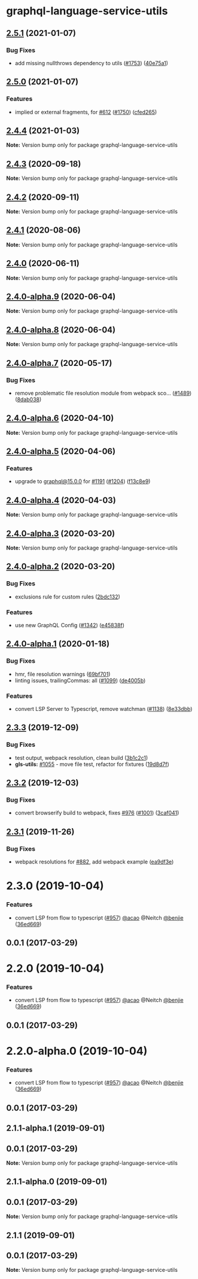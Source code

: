 # graphql-language-service-utils

## [2.5.1](https://github.com/graphql/graphiql/compare/graphql-language-service-utils@2.5.0...graphql-language-service-utils@2.5.1) (2021-01-07)

### Bug Fixes

- add missing nullthrows dependency to utils ([#1753](https://github.com/graphql/graphiql/issues/1753)) ([40e75a1](https://github.com/graphql/graphiql/commit/40e75a18b8fbc392c6d14e294ce9b6804b67f103))

## [2.5.0](https://github.com/graphql/graphiql/compare/graphql-language-service-utils@2.4.4...graphql-language-service-utils@2.5.0) (2021-01-07)

### Features

- implied or external fragments, for [#612](https://github.com/graphql/graphiql/issues/612) ([#1750](https://github.com/graphql/graphiql/issues/1750)) ([cfed265](https://github.com/graphql/graphiql/commit/cfed265e3cf31875b39ea517781a217fcdfcadc2))

## [2.4.4](https://github.com/graphql/graphiql/compare/graphql-language-service-utils@2.4.3...graphql-language-service-utils@2.4.4) (2021-01-03)

**Note:** Version bump only for package graphql-language-service-utils

## [2.4.3](https://github.com/graphql/graphiql/compare/graphql-language-service-utils@2.4.2...graphql-language-service-utils@2.4.3) (2020-09-18)

**Note:** Version bump only for package graphql-language-service-utils

## [2.4.2](https://github.com/graphql/graphiql/compare/graphql-language-service-utils@2.4.1...graphql-language-service-utils@2.4.2) (2020-09-11)

**Note:** Version bump only for package graphql-language-service-utils

## [2.4.1](https://github.com/graphql/graphiql/compare/graphql-language-service-utils@2.4.0...graphql-language-service-utils@2.4.1) (2020-08-06)

**Note:** Version bump only for package graphql-language-service-utils

## [2.4.0](https://github.com/graphql/graphiql/compare/graphql-language-service-utils@2.4.0-alpha.9...graphql-language-service-utils@2.4.0) (2020-06-11)

**Note:** Version bump only for package graphql-language-service-utils

## [2.4.0-alpha.9](https://github.com/graphql/graphiql/compare/graphql-language-service-utils@2.4.0-alpha.8...graphql-language-service-utils@2.4.0-alpha.9) (2020-06-04)

**Note:** Version bump only for package graphql-language-service-utils

## [2.4.0-alpha.8](https://github.com/graphql/graphiql/compare/graphql-language-service-utils@2.4.0-alpha.7...graphql-language-service-utils@2.4.0-alpha.8) (2020-06-04)

**Note:** Version bump only for package graphql-language-service-utils

## [2.4.0-alpha.7](https://github.com/graphql/graphiql/compare/graphql-language-service-utils@2.4.0-alpha.6...graphql-language-service-utils@2.4.0-alpha.7) (2020-05-17)

### Bug Fixes

- remove problematic file resolution module from webpack sco… ([#1489](https://github.com/graphql/graphiql/issues/1489)) ([8dab038](https://github.com/graphql/graphiql/commit/8dab0385772f443f73b559e2c668080733168236))

## [2.4.0-alpha.6](https://github.com/graphql/graphiql/compare/graphql-language-service-utils@2.4.0-alpha.5...graphql-language-service-utils@2.4.0-alpha.6) (2020-04-10)

**Note:** Version bump only for package graphql-language-service-utils

## [2.4.0-alpha.5](https://github.com/graphql/graphiql/compare/graphql-language-service-utils@2.4.0-alpha.4...graphql-language-service-utils@2.4.0-alpha.5) (2020-04-06)

### Features

- upgrade to graphql@15.0.0 for [#1191](https://github.com/graphql/graphiql/issues/1191) ([#1204](https://github.com/graphql/graphiql/issues/1204)) ([f13c8e9](https://github.com/graphql/graphiql/commit/f13c8e9d0e66df4b051b332c7d02f4bb83e07ffd))

## [2.4.0-alpha.4](https://github.com/graphql/graphiql/compare/graphql-language-service-utils@2.4.0-alpha.3...graphql-language-service-utils@2.4.0-alpha.4) (2020-04-03)

**Note:** Version bump only for package graphql-language-service-utils

## [2.4.0-alpha.3](https://github.com/graphql/graphiql/compare/graphql-language-service-utils@2.4.0-alpha.2...graphql-language-service-utils@2.4.0-alpha.3) (2020-03-20)

**Note:** Version bump only for package graphql-language-service-utils

## [2.4.0-alpha.2](https://github.com/graphql/graphiql/compare/graphql-language-service-utils@2.4.0-alpha.0...graphql-language-service-utils@2.4.0-alpha.2) (2020-03-20)

### Bug Fixes

- exclusions rule for custom rules ([2bdc132](https://github.com/graphql/graphiql/commit/2bdc132abb3b1a0c5ad644e53a2c6e070a2185ce))

### Features

- use new GraphQL Config ([#1342](https://github.com/graphql/graphiql/issues/1342)) ([e45838f](https://github.com/graphql/graphiql/commit/e45838f5ba579e05b20f1a147ce431478ffad9aa))

## [2.4.0-alpha.1](https://github.com/graphql/graphiql/compare/graphql-language-service-utils@2.3.3...graphql-language-service-utils@2.4.0-alpha.1) (2020-01-18)

### Bug Fixes

- hmr, file resolution warnings ([69bf701](https://github.com/graphql/graphiql/commit/69bf701))
- linting issues, trailingCommas: all ([#1099](https://github.com/graphql/graphiql/issues/1099)) ([de4005b](https://github.com/graphql/graphiql/commit/de4005b))

### Features

- convert LSP Server to Typescript, remove watchman ([#1138](https://github.com/graphql/graphiql/issues/1138)) ([8e33dbb](https://github.com/graphql/graphiql/commit/8e33dbb))

## [2.3.3](https://github.com/graphql/graphiql/compare/graphql-language-service-utils@2.3.2...graphql-language-service-utils@2.3.3) (2019-12-09)

### Bug Fixes

- test output, webpack resolution, clean build ([3b1c2c1](https://github.com/graphql/graphiql/commit/3b1c2c1))
- **gls-utils:** [#1055](https://github.com/graphql/graphiql/issues/1055) - move file test, refactor for fixtures ([19d8d7f](https://github.com/graphql/graphiql/commit/19d8d7f))

## [2.3.2](https://github.com/graphql/graphiql/compare/graphql-language-service-utils@2.3.1...graphql-language-service-utils@2.3.2) (2019-12-03)

### Bug Fixes

- convert browserify build to webpack, fixes [#976](https://github.com/graphql/graphiql/issues/976) ([#1001](https://github.com/graphql/graphiql/issues/1001)) ([3caf041](https://github.com/graphql/graphiql/commit/3caf041))

## [2.3.1](https://github.com/graphql/graphiql/compare/graphql-language-service-utils@2.3.0...graphql-language-service-utils@2.3.1) (2019-11-26)

### Bug Fixes

- webpack resolutions for [#882](https://github.com/graphql/graphiql/issues/882), add webpack example ([ea9df3e](https://github.com/graphql/graphiql/commit/ea9df3e))

# 2.3.0 (2019-10-04)

### Features

- convert LSP from flow to typescript ([#957](https://github.com/graphql/graphiql/issues/957)) [@acao](https://github.com/acao) @Neitch [@benjie](https://github.com/benjie) ([36ed669](https://github.com/graphql/graphiql/commit/36ed669))

## 0.0.1 (2017-03-29)

# 2.2.0 (2019-10-04)

### Features

- convert LSP from flow to typescript ([#957](https://github.com/graphql/graphiql/issues/957)) [@acao](https://github.com/acao) @Neitch [@benjie](https://github.com/benjie) ([36ed669](https://github.com/graphql/graphiql/commit/36ed669))

## 0.0.1 (2017-03-29)

# 2.2.0-alpha.0 (2019-10-04)

### Features

- convert LSP from flow to typescript ([#957](https://github.com/graphql/graphiql/issues/957)) [@acao](https://github.com/acao) @Neitch [@benjie](https://github.com/benjie) ([36ed669](https://github.com/graphql/graphiql/commit/36ed669))

## 0.0.1 (2017-03-29)

## 2.1.1-alpha.1 (2019-09-01)

## 0.0.1 (2017-03-29)

**Note:** Version bump only for package graphql-language-service-utils

## 2.1.1-alpha.0 (2019-09-01)

## 0.0.1 (2017-03-29)

**Note:** Version bump only for package graphql-language-service-utils

## 2.1.1 (2019-09-01)

## 0.0.1 (2017-03-29)

**Note:** Version bump only for package graphql-language-service-utils

